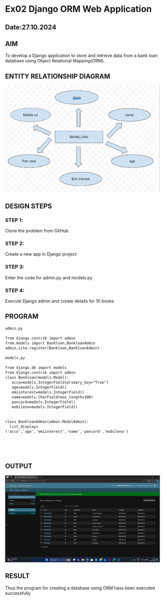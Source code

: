# Ex02 Django ORM Web Application
## Date:27.10.2024 

## AIM
To develop a Django application to store and retrieve data from a bank loan database using Object Relational Mapping(ORM).

## ENTITY RELATIONSHIP DIAGRAM
![alt text](<Screenshot (5).png>)


## DESIGN STEPS

### STEP 1:
Clone the problem from GitHub

### STEP 2:
Create a new app in Django project

### STEP 3:
Enter the code for admin.py and models.py

### STEP 4:
Execute Django admin and create details for 10 books

## PROGRAM
```
admin.py

from django.contrib import admin
from.models import Bankloan,BankloanAdmin
admin.site.register(Bankloan,BankloanAdmin)

models.py

from django.db import models
from django.contrib import admin
class Bankloan(models.Model):
   acco=models.IntegerField(primary_key="True")
   age=models.IntegerField()
   emiinterest=models.IntegerField()
   name=models.CharField(max_length=100)
   pancard=models.IntegerField()
   mobileno=models.IntegerField()


class BankloanAdmin(admin.ModelAdmin):
  list_display=('acco','age','emiinterest','name','pancard','mobileno')
   




```



## OUTPUT

![alt text](<Screenshot (4).png>)


## RESULT
Thus the program for creating a database using ORM hass been executed successfully
